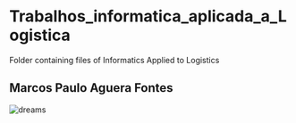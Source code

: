 # Trabalhos_informatica_aplicada_a_Logistica
Folder containing files of Informatics Applied to Logistics

## Marcos Paulo Aguera Fontes

![dreams](https://i0.statig.com.br/bancodeimagens/0l/rb/j1/0lrbj151fcyr2esrx5k2gpn38.jpg)
